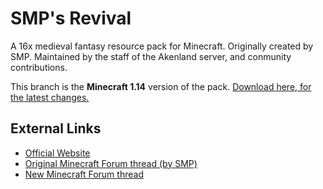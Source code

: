 # SMP's Revival
A 16x medieval fantasy resource pack for Minecraft. Originally created by SMP. Maintained by the staff of the Akenland server, and conmunity contributions.

This branch is the **Minecraft 1.14** version of the pack. [Download here, for the latest changes.](http://revival.akenland.com/downloads/revival-14.zip)

## External Links
* [Official Website](https://revival.akenland.com)
* [Original Minecraft Forum thread (by SMP)](http://www.minecraftforum.net/forums/mapping-and-modding/resource-packs/1228756-smps-revival-october-20th-2014-1-8-sans-ctm)
* [New Minecraft Forum thread](https://www.minecraftforum.net/forums/mapping-and-modding-java-edition/resource-packs/2822930-new-release-smps-revival-fan-continuation-1-12)

